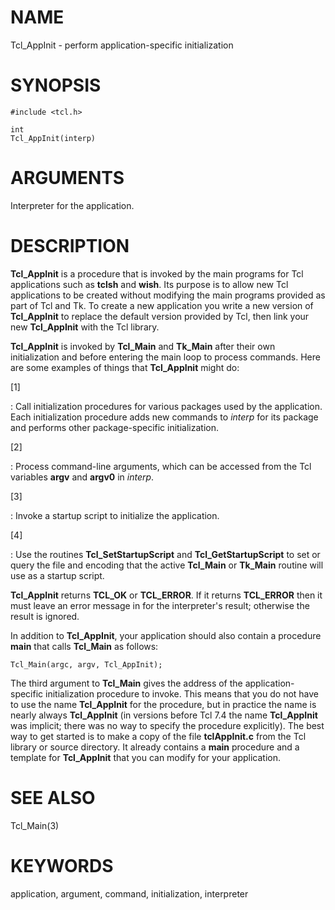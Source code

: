 # NAME

Tcl_AppInit - perform application-specific initialization

# SYNOPSIS

    #include <tcl.h>

    int
    Tcl_AppInit(interp)

# ARGUMENTS

Interpreter for the application.

# DESCRIPTION

**Tcl_AppInit** is a procedure that is invoked by the main programs for
Tcl applications such as **tclsh** and **wish**. Its purpose is to allow
new Tcl applications to be created without modifying the main programs
provided as part of Tcl and Tk. To create a new application you write a
new version of **Tcl_AppInit** to replace the default version provided
by Tcl, then link your new **Tcl_AppInit** with the Tcl library.

**Tcl_AppInit** is invoked by **Tcl_Main** and **Tk_Main** after their
own initialization and before entering the main loop to process
commands. Here are some examples of things that **Tcl_AppInit** might
do:

\[1\]

:   Call initialization procedures for various packages used by the
    application. Each initialization procedure adds new commands to
    *interp* for its package and performs other package-specific
    initialization.

\[2\]

:   Process command-line arguments, which can be accessed from the Tcl
    variables **argv** and **argv0** in *interp*.

\[3\]

:   Invoke a startup script to initialize the application.

\[4\]

:   Use the routines **Tcl_SetStartupScript** and
    **Tcl_GetStartupScript** to set or query the file and encoding that
    the active **Tcl_Main** or **Tk_Main** routine will use as a startup
    script.

**Tcl_AppInit** returns **TCL_OK** or **TCL_ERROR**. If it returns
**TCL_ERROR** then it must leave an error message in for the
interpreter\'s result; otherwise the result is ignored.

In addition to **Tcl_AppInit**, your application should also contain a
procedure **main** that calls **Tcl_Main** as follows:

    Tcl_Main(argc, argv, Tcl_AppInit);

The third argument to **Tcl_Main** gives the address of the
application-specific initialization procedure to invoke. This means that
you do not have to use the name **Tcl_AppInit** for the procedure, but
in practice the name is nearly always **Tcl_AppInit** (in versions
before Tcl 7.4 the name **Tcl_AppInit** was implicit; there was no way
to specify the procedure explicitly). The best way to get started is to
make a copy of the file **tclAppInit.c** from the Tcl library or source
directory. It already contains a **main** procedure and a template for
**Tcl_AppInit** that you can modify for your application.

# SEE ALSO

Tcl_Main(3)

# KEYWORDS

application, argument, command, initialization, interpreter
